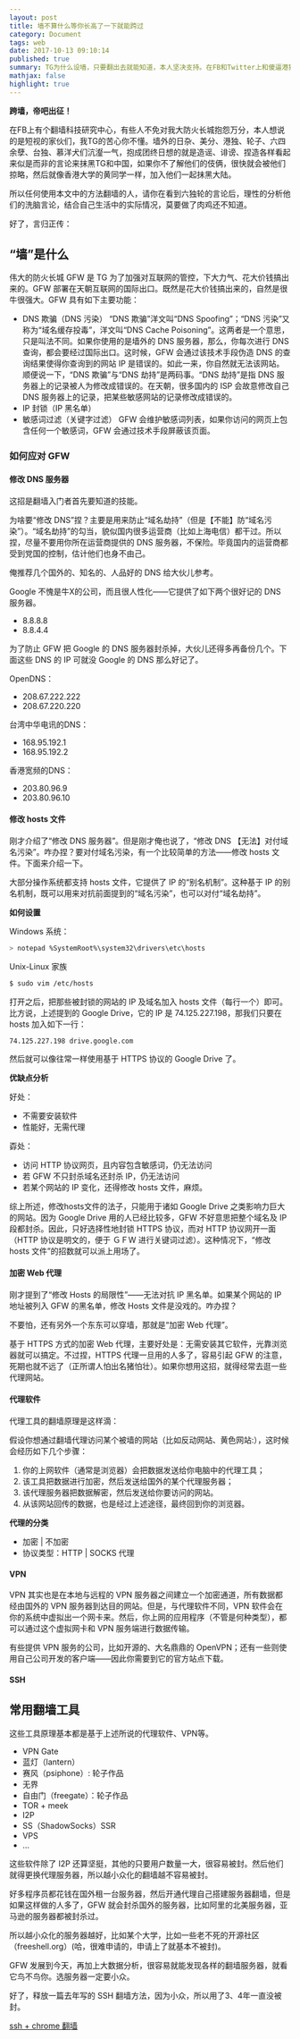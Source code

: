 ```yaml
---
layout: post
title: 墙不算什么等你长高了一下就能跨过
category: Document
tags: web
date: 2017-10-13 09:10:14
published: true
summary: TG为什么设墙，只要翻出去就能知道，本人坚决支持。在FB和Twitter上和傻逼港独台独轮子六四余孽征战了多年，发现绝大部分出去的兔子们都是好兔子，当然也有反水的，被六独轮洗脑的。无论如何能翻出去的智商都还可以吧，大家出去后不要弱了我强汉威风！
mathjax: false
highlight: true
---
```


**跨墙，帝吧出征！**

在FB上有个翻墙科技研究中心，有些人不免对我大防火长城抱怨万分，本人想说的是短视的家伙们，我TG的苦心你不懂。墙外的日杂、美分、港独、轮子、六四余孽、台独、慕洋犬们沆瀣一气，抱成团终日想的就是造谣、诽谤、捏造各样看起来似是而非的言论来抹黑TG和中国，如果你不了解他们的伎俩，很快就会被他们掠略，然后就像香港大学的黄同学一样，加入他们一起抹黑大陆。

所以任何使用本文中的方法翻墙的人，请你在看到六独轮的言论后，理性的分析他们的洗脑言论，结合自己生活中的实际情况，莫要做了肉鸡还不知道。

好了，言归正传：


## “墙”是什么

伟大的防火长城 GFW 是 TG 为了加强对互联网的管控，下大力气、花大价钱搞出来的。GFW 部署在天朝互联网的国际出口。既然是花大价钱搞出来的，自然是很牛很强大。GFW 具有如下主要功能：

- DNS 欺骗（DNS 污染）
    “DNS 欺骗”洋文叫“DNS Spoofing”；“DNS 污染”又称为“域名缓存投毒”，洋文叫“DNS Cache Poisoning”。这两者是一个意思，只是叫法不同。如果你使用的是墙外的 DNS 服务器，那么，你每次进行 DNS 查询，都会要经过国际出口。这时候，GFW 会通过该技术手段伪造 DNS 的查询结果使得你查询到的网站 IP 是错误的。如此一来，你自然就无法该网站。顺便说一下，“DNS 欺骗”与“DNS 劫持”是两码事。“DNS 劫持”是指 DNS 服务器上的记录被人为修改成错误的。在天朝，很多国内的 ISP 会故意修改自己 DNS 服务器上的记录，把某些敏感网站的记录修改成错误的。
- IP 封锁（IP 黑名单）
- 敏感词过滤（关键字过滤）
    GFW 会维护敏感词列表，如果你访问的网页上包含任何一个敏感词，GFW 会通过技术手段屏蔽该页面。


### 如何应对 GFW

#### 修改 DNS 服务器

这招是翻墙入门者首先要知道的技能。

为啥要“修改 DNS”捏？主要是用来防止“域名劫持”（但是【不能】防“域名污染”）。“域名劫持”的勾当，貌似国内很多运营商（比如上海电信）都干过。所以捏，尽量不要用你所在运营商提供的 DNS 服务器，不保险。毕竟国内的运营商都受到党国的控制，估计他们也身不由己。

俺推荐几个国外的、知名的、人品好的 DNS 给大伙儿参考。

Google 不愧是牛X的公司，而且很人性化——它提供了如下两个很好记的 DNS 服务器。

- 8.8.8.8
- 8.8.4.4

为了防止 GFW 把 Google 的 DNS 服务器封杀掉，大伙儿还得多再备份几个。下面这些 DNS 的 IP 可就没 Google 的 DNS 那么好记了。

OpenDNS：

- 208.67.222.222
- 208.67.220.220

台湾中华电讯的DNS：

- 168.95.192.1
- 168.95.192.2

香港宽频的DNS：

- 203.80.96.9
- 203.80.96.10

#### 修改 hosts 文件

刚才介绍了“修改 DNS 服务器”。但是刚才俺也说了，“修改 DNS 【无法】对付域名污染”。咋办捏？要对付域名污染，有一个比较简单的方法——修改 hosts 文件。下面来介绍一下。

大部分操作系统都支持 hosts 文件，它提供了 IP 的“别名机制”。这种基于 IP 的别名机制，既可以用来对抗前面提到的“域名污染”，也可以对付“域名劫持”。

**如何设置**

Windows 系统：

```bash
> notepad %SystemRoot%\system32\drivers\etc\hosts
```

Unix-Linux 家族

```bash
$ sudo vim /etc/hosts
```

打开之后，把那些被封锁的网站的 IP 及域名加入 hosts 文件（每行一个）即可。比方说，上述提到的 Google Drive，它的 IP 是 74.125.227.198，那我们只要在 hosts 加入如下一行：

```vim
74.125.227.198 drive.google.com
```

然后就可以像往常一样使用基于 HTTPS 协议的 Google Drive 了。

**优缺点分析**

好处：

- 不需要安装软件
- 性能好，无需代理

孬处：

- 访问 HTTP 协议网页，且内容包含敏感词，仍无法访问
- 若 GFW 不只封杀域名还封杀 IP，仍无法访问
- 若某个网站的 IP 变化，还得修改 hosts 文件，麻烦。

综上所述，修改hosts文件的法子，只能用于诸如 Google Drive 之类影响力巨大的网站。因为 Google Drive 用的人已经比较多，GFW 不好意思把整个域名及 IP 段都封杀。因此，只好选择性地封锁 HTTPS 协议，而对 HTTP 协议网开一面（HTTP 协议是明文的，便于 ＧＦW 进行关键词过滤）。这种情况下，“修改 hosts 文件”的招数就可以派上用场了。

#### 加密 Web 代理

刚才提到了“修改 Hosts 的局限性”——无法对抗 IP 黑名单。如果某个网站的 IP 地址被列入 GFW 的黑名单，修改 Hosts 文件是没戏的。咋办捏？

不要怕，还有另外一个东东可以穿墙，那就是“加密 Web 代理”。

基于 HTTPS 方式的加密 Web 代理，主要好处是：无需安装其它软件，光靠浏览器就可以搞定。不过捏，HTTPS 代理一旦用的人多了，容易引起 GFW  的注意，死期也就不远了（正所谓人怕出名猪怕壮）。如果你想用这招，就得经常去逛一些代理网站。

#### 代理软件

代理工具的翻墙原理是这样滴：

假设你想通过翻墙代理访问某个被墙的网站（比如反动网站、黄色网站:），这时候会经历如下几个步骤：

1. 你的上网软件（通常是浏览器）会把数据发送给你电脑中的代理工具；
2. 该工具把数据进行加密，然后发送给国外的某个代理服务器；
3. 该代理服务器把数据解密，然后发送给你要访问的网站。
4. 从该网站回传的数据，也是经过上述途径，最终回到你的浏览器。

**代理的分类**

- 加密 | 不加密
- 协议类型：HTTP | SOCKS 代理


#### VPN

VPN 其实也是在本地与远程的 VPN 服务器之间建立一个加密通道，所有数据都经由国外的 VPN 服务器到达目的网站。但是，与代理软件不同，VPN 软件会在你的系统中虚拟出一个网卡来。然后，你上网的应用程序（不管是何种类型），都可以通过这个虚拟网卡和 VPN 服务端进行数据传输。

有些提供 VPN 服务的公司，比如开源的、大名鼎鼎的 OpenVPN；还有一些则使用自己公司开发的客户端——因此你需要到它的官方站点下载。

#### SSH


## 常用翻墙工具

这些工具原理基本都是基于上述所说的代理软件、VPN等。

- VPN Gate
- 蓝灯（lantern）
- 赛风（psiphone）: 轮子作品
- 无界
- 自由门（freegate）：轮子作品
- TOR + meek
- I2P
- SS（ShadowSocks）SSR
- VPS
- ...

这些软件除了 I2P 还算坚挺，其他的只要用户数量一大，很容易被封。然后他们就得更换代理服务器，所以越小众化的翻墙越不容易被封。

好多程序员都花钱在国外租一台服务器，然后开通代理自己搭建服务器翻墙，但是如果这样做的人多了，GFW 就会封杀国外的服务器，比如阿里的北美服务器，亚马逊的服务器都被封杀过。

所以越小众化的服务器越好，比如某个大学，比如一些老不死的开源社区（freeshell.org）(哈，很难申请的，申请上了就基本不被封)。

GFW 发展到今天，再加上大数据分析，很容易就能发现各样的翻墙服务器，就看它鸟不鸟你。选服务器一定要小众。

好了，释放一篇去年写的 SSH 翻墙方法，因为小众，所以用了3、4年一直没被封。

[ssh + chrome 翻墙](./2016-10-11-linux-ssh-server-break-wall.markdown)

